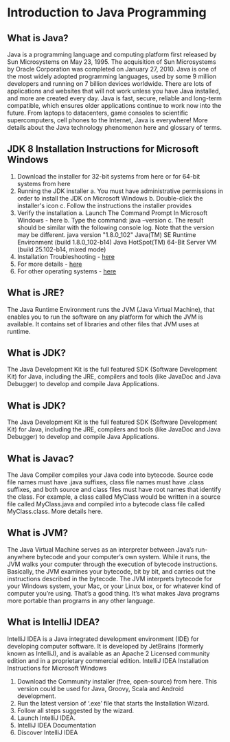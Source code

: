 # Introduction to Java Programming #

## What is Java? ##
Java is a programming language and computing platform first released by Sun Microsystems on May 23, 1995. The acquisition of Sun Microsystems by Oracle Corporation was completed on January 27, 2010. Java is one of the most widely adopted programming languages, used by some 9 million developers and running on 7 billion devices worldwide. There are lots of applications and websites that will not work unless you have Java installed, and more are created every day.
Java is fast, secure, reliable and long-term compatible, which ensures older applications continue to work now into the future. From laptops to datacenters, game consoles to scientific supercomputers, cell phones to the Internet, Java is everywhere! More details about the Java technology phenomenon here and glossary of terms. 

## JDK 8 Installation Instructions for Microsoft Windows ##
  1. Download the installer for 32-bit systems from here or for 64-bit systems from here
  2. Running the JDK installer
    a. You must have administrative permissions in order to install the JDK on Microsoft Windows
    b. Double-click the installer's icon
    c. Follow the instructions the installer provides
  3. Verify the installation
    a. Launch The Command Prompt In Microsoft Windows - here
    b. Type the command: java –version
    c. The result should be similar with the following console log. Note that the version may be different.
      java version "1.8.0_102"
      Java(TM) SE Runtime Environment (build 1.8.0_102-b14)
      Java HotSpot(TM) 64-Bit Server VM (build 25.102-b14, mixed mode)
  4. Installation Troubleshooting - [here](https://docs.oracle.com/javase/8/docs/technotes/guides/install/windows_jdk_install.html#CHDCCBFJ)
  5. For more details - [here](https://docs.oracle.com/javase/8/docs/technotes/guides/install/windows_jdk_install.html#CHDEBCCJ)
  6. For other operating systems - [here](https://docs.oracle.com/javase/8/docs/technotes/guides/install/install_overview.html#A1096936)

## What is JRE? ##
The Java Runtime Environment runs the JVM (Java Virtual Machine), that enables you to run the software on any platform for which the JVM is available. It contains set of libraries and other files that JVM uses at runtime.

## What is JDK? ##
The Java Development Kit is the full featured SDK (Software Development Kit) for Java, including the JRE, compilers and tools (like JavaDoc and Java Debugger) to develop and compile Java Applications.

## What is JDK? ##
The Java Development Kit is the full featured SDK (Software Development Kit) for Java, including the JRE, compilers and tools (like JavaDoc and Java Debugger) to develop and compile Java Applications.

## What is Javac? ##
The Java Compiler compiles your Java code into bytecode. Source code file names must have .java suffixes, class file names must have .class suffixes, and both source and class files must have root names that identify the class. For example, a class called MyClass would be written in a source file called MyClass.java and compiled into a bytecode class file called MyClass.class. More details here.

## What is JVM? ##
The Java Virtual Machine serves as an interpreter between Java’s run-anywhere bytecode and your computer’s own system. While it runs, the JVM walks your computer through the execution of bytecode instructions. Basically, the JVM examines your bytecode, bit by bit, and carries out the instructions described in the bytecode. The JVM interprets bytecode for your Windows system, your Mac, or your Linux box, or for whatever kind of computer you’re using. That’s a good thing. It’s what makes Java programs more portable than programs in any other language.

## What is IntelliJ IDEA? ##
IntelliJ IDEA is a Java integrated development environment (IDE) for developing computer software. It is developed by JetBrains (formerly known as IntelliJ), and is available as an Apache 2 Licensed community edition and in a proprietary commercial edition.
IntelliJ IDEA Installation Instructions for Microsoft Windows 
  1. Download the Community installer (free, open-source) from here. This version could be used for Java, Groovy, Scala and Android development.
  2. Run the latest version of ‘.exe’ file that starts the Installation Wizard. 
  3. Follow all steps suggested by the wizard.
  4. Launch IntelliJ IDEA.
  5. IntelliJ IDEA Documentation
  6. Discover IntelliJ IDEA 
